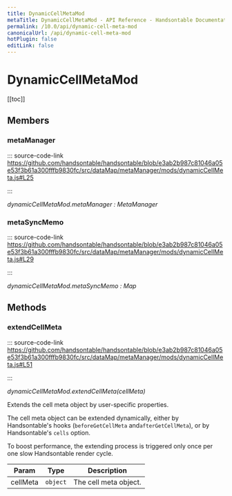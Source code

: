 ```yaml
---
title: DynamicCellMetaMod
metaTitle: DynamicCellMetaMod - API Reference - Handsontable Documentation
permalink: /10.0/api/dynamic-cell-meta-mod
canonicalUrl: /api/dynamic-cell-meta-mod
hotPlugin: false
editLink: false
---
```


# DynamicCellMetaMod

[[toc]]
## Members

### metaManager
  
::: source-code-link https://github.com/handsontable/handsontable/blob/e3ab2b987c81046a05e53f3b61a300fffb9830fc/src/dataMap/metaManager/mods/dynamicCellMeta.js#L25

:::

_dynamicCellMetaMod.metaManager : MetaManager_



### metaSyncMemo
  
::: source-code-link https://github.com/handsontable/handsontable/blob/e3ab2b987c81046a05e53f3b61a300fffb9830fc/src/dataMap/metaManager/mods/dynamicCellMeta.js#L29

:::

_dynamicCellMetaMod.metaSyncMemo : Map_


## Methods

### extendCellMeta
  
::: source-code-link https://github.com/handsontable/handsontable/blob/e3ab2b987c81046a05e53f3b61a300fffb9830fc/src/dataMap/metaManager/mods/dynamicCellMeta.js#L51

:::

_dynamicCellMetaMod.extendCellMeta(cellMeta)_

Extends the cell meta object by user-specific properties.

The cell meta object can be extended dynamically,
either by Handsontable's hooks (`beforeGetCellMeta` and`afterGetCellMeta`),
or by Handsontable's `cells` option.

To boost performance, the extending process is triggered only once per one slow Handsontable render cycle.


| Param | Type | Description |
| --- | --- | --- |
| cellMeta | `object` | The cell meta object. |


